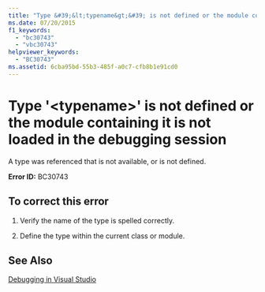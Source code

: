 ```yaml
---
title: "Type &#39;&lt;typename&gt;&#39; is not defined or the module containing it is not loaded in the debugging session"
ms.date: 07/20/2015
f1_keywords: 
  - "bc30743"
  - "vbc30743"
helpviewer_keywords: 
  - "BC30743"
ms.assetid: 6cba95bd-55b3-485f-a0c7-cfb8b1e91cd0
---
```

# Type &#39;&lt;typename&gt;&#39; is not defined or the module containing it is not loaded in the debugging session
A type was referenced that is not available, or is not defined.  
  
 **Error ID:** BC30743  
  
## To correct this error  
  
1. Verify the name of the type is spelled correctly.  
  
2. Define the type within the current class or module.  
  
## See Also  
 [Debugging in Visual Studio](/visualstudio/debugger/debugging-in-visual-studio)
